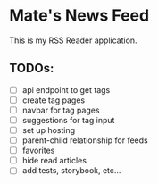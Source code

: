 # Mate's News Feed

This is my RSS Reader application.

## TODOs:

- [ ] api endpoint to get tags
- [ ] create tag pages
- [ ] navbar for tag pages
- [ ] suggestions for tag input
- [ ] set up hosting
- [ ] parent-child relationship for feeds
- [ ] favorites
- [ ] hide read articles
- [ ] add tests, storybook, etc...
